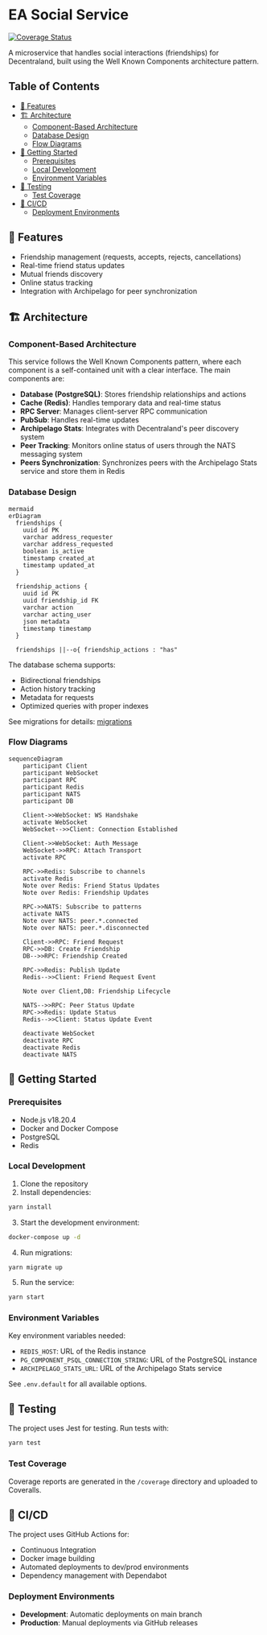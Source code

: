 # EA Social Service

[![Coverage Status](https://coveralls.io/repos/github/decentraland/social-service-ea/badge.svg)](https://coveralls.io/github/decentraland/social-service-ea)

A microservice that handles social interactions (friendships) for Decentraland, built using the Well Known Components architecture pattern.

## Table of Contents

- [🌟 Features](#-features)
- [🏗 Architecture](#-architecture)
  - [Component-Based Architecture](#component-based-architecture)
  - [Database Design](#database-design)
  - [Flow Diagrams](#flow-diagrams)
- [🚀 Getting Started](#-getting-started)
  - [Prerequisites](#prerequisites)
  - [Local Development](#local-development)
  - [Environment Variables](#environment-variables)
- [🧪 Testing](#-testing)
  - [Test Coverage](#test-coverage)
- [🔄 CI/CD](#-ci/cd)
  - [Deployment Environments](#deployment-environments)

## 🌟 Features

- Friendship management (requests, accepts, rejects, cancellations)
- Real-time friend status updates
- Mutual friends discovery
- Online status tracking
- Integration with Archipelago for peer synchronization

## 🏗 Architecture

### Component-Based Architecture

This service follows the Well Known Components pattern, where each component is a self-contained unit with a clear interface. The main components are:

- **Database (PostgreSQL)**: Stores friendship relationships and actions
- **Cache (Redis)**: Handles temporary data and real-time status
- **RPC Server**: Manages client-server RPC communication
- **PubSub**: Handles real-time updates
- **Archipelago Stats**: Integrates with Decentraland's peer discovery system
- **Peer Tracking**: Monitors online status of users through the NATS messaging system
- **Peers Synchronization**: Synchronizes peers with the Archipelago Stats service and store them in Redis

### Database Design

```
mermaid
erDiagram
  friendships {
    uuid id PK
    varchar address_requester
    varchar address_requested
    boolean is_active
    timestamp created_at
    timestamp updated_at
  }

  friendship_actions {
    uuid id PK
    uuid friendship_id FK
    varchar action
    varchar acting_user
    json metadata
    timestamp timestamp
  }

  friendships ||--o{ friendship_actions : "has"
```

The database schema supports:

- Bidirectional friendships
- Action history tracking
- Metadata for requests
- Optimized queries with proper indexes

See migrations for details: [migrations](./src/migrations)

### Flow Diagrams

```mermaid
sequenceDiagram
    participant Client
    participant WebSocket
    participant RPC
    participant Redis
    participant NATS
    participant DB

    Client->>WebSocket: WS Handshake
    activate WebSocket
    WebSocket-->>Client: Connection Established

    Client->>WebSocket: Auth Message
    WebSocket->>RPC: Attach Transport
    activate RPC

    RPC->>Redis: Subscribe to channels
    activate Redis
    Note over Redis: Friend Status Updates
    Note over Redis: Friendship Updates

    RPC->>NATS: Subscribe to patterns
    activate NATS
    Note over NATS: peer.*.connected
    Note over NATS: peer.*.disconnected

    Client->>RPC: Friend Request
    RPC->>DB: Create Friendship
    DB-->>RPC: Friendship Created

    RPC->>Redis: Publish Update
    Redis-->>Client: Friend Request Event

    Note over Client,DB: Friendship Lifecycle

    NATS-->>RPC: Peer Status Update
    RPC->>Redis: Update Status
    Redis-->>Client: Status Update Event

    deactivate WebSocket
    deactivate RPC
    deactivate Redis
    deactivate NATS
```

## 🚀 Getting Started

### Prerequisites

- Node.js v18.20.4
- Docker and Docker Compose
- PostgreSQL
- Redis

### Local Development

1. Clone the repository
2. Install dependencies:

```bash
yarn install
```

3. Start the development environment:

```bash
docker-compose up -d
```

4. Run migrations:

```bash
yarn migrate up
```

5. Run the service:

```bash
yarn start
```

### Environment Variables

Key environment variables needed:

- `REDIS_HOST`: URL of the Redis instance
- `PG_COMPONENT_PSQL_CONNECTION_STRING`: URL of the PostgreSQL instance
- `ARCHIPELAGO_STATS_URL`: URL of the Archipelago Stats service

See `.env.default` for all available options.

## 🧪 Testing

The project uses Jest for testing. Run tests with:

```bash
yarn test
```

### Test Coverage

Coverage reports are generated in the `/coverage` directory and uploaded to Coveralls.

## 🔄 CI/CD

The project uses GitHub Actions for:

- Continuous Integration
- Docker image building
- Automated deployments to dev/prod environments
- Dependency management with Dependabot

### Deployment Environments

- **Development**: Automatic deployments on main branch
- **Production**: Manual deployments via GitHub releases
